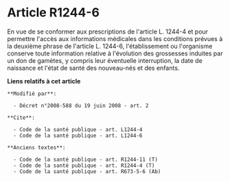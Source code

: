 # Article R1244-6

En vue de se conformer aux prescriptions de l'article L. 1244-4 et pour permettre l'accès aux informations médicales dans les
conditions prévues à la deuxième phrase de l'article L. 1244-6, l'établissement ou l'organisme conserve toute information
relative à l'évolution des grossesses induites par un don de gamètes, y compris leur éventuelle interruption, la date de
naissance et l'état de santé des nouveau-nés et des enfants.

**Liens relatifs à cet article**

	**Modifié par**:

	  - Décret n°2008-588 du 19 juin 2008 - art. 2

	**Cite**:

	  - Code de la santé publique - art. L1244-4
	  - Code de la santé publique - art. L1244-6

	**Anciens textes**:

	  - Code de la santé publique - art. R1244-11 (T)
	  - Code de la santé publique - art. R1244-4 (T)
	  - Code de la santé publique - art. R673-5-6 (Ab)
